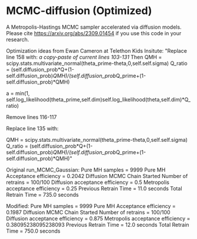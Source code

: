 # MCMC-diffusion (Optimized)
A Metropolis-Hastings MCMC sampler accelerated via diffusion models. Please cite https://arxiv.org/abs/2309.01454 if you use this code in your research.

Optimization ideas from Ewan Cameron at Telethon Kids Insitute:
"Replace line 158 with:
*a copy-paste of current lines 103-131*
Then
QMH = scipy.stats.multivariate_normal(theta_prime-theta,0,self.self.sigma)
Q_ratio = (self.diffusion_prob*Q+(1-self.diffusion_prob)*QMH)/(self.diffusion_prob*Q_prime+(1-self.diffusion_prob)*QMH)

a = min(1, self.log_likelihood(theta_prime,self.dim)self.log_likelihood(theta,self.dim)*Q_ratio)
 
Remove lines 116-117
 
Replace line 135 with:
 
QMH = scipy.stats.multivariate_normal(theta_prime-theta,0,self.self.sigma)
Q_ratio = (self.diffusion_prob*Q+(1-self.diffusion_prob)*QMH)/(self.diffusion_prob*Q_prime+(1-self.diffusion_prob)*QMH)"

Original run_MCMC_Gaussian:
Pure MH samples = 9999 Pure MH Acceptance efficiency =  0.2042
Diffusion MCMC Chain Started
Number of retrains = 100/100
Diffusion acceptance efficiency = 0.5
Metropolis acceptance efficiency = 0.25
Previous Retrain Time = 11.0 seconds 
Total Retrain Time = 735.0 seconds 

Modified:
Pure MH samples = 9999 Pure MH Acceptance efficiency =  0.1987
Diffusion MCMC Chain Started
Number of retrains = 100/100
Diffusion acceptance efficiency = 0.875
Metropolis acceptance efficiency = 0.38095238095238093
Previous Retrain Time = 12.0 seconds 
Total Retrain Time = 750.0 seconds 
